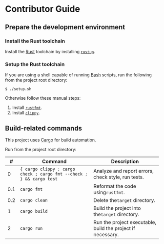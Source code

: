 # Contributor Guide

## Prepare the development environment

### Install the Rust toolchain

Install the [Rust](https://www.rust-lang.org/) toolchain
by installing [`rustup`](https://www.rust-lang.org/tools/install).

### Setup the Rust toolchain

If you are using a shell capable of running
[Bash](https://www.gnu.org/software/bash/) scripts,
run the following from the project root directory:

```shell
$ ./setup.sh
```

Otherwise follow these manual steps:

1. Install [`rustfmt`](https://github.com/rust-lang/rustfmt).
2. Install [`clippy`](https://github.com/rust-lang/rust-clippy).

## Build-related commands

This project uses [Cargo](https://doc.rust-lang.org/cargo/index.html) for build automation.

Run from the project root directory:

| &#x23; | Command                                                              | Description                                                 |
|--------|----------------------------------------------------------------------|-------------------------------------------------------------|
| 0      | `{ cargo clippy ; cargo check ; cargo fmt --check ; } && cargo test` | Analyze and report errors, check style, run tests.          |
| 0.1    | `cargo fmt`                                                          | Reformat the code using`rustfmt`.                           |
| 0.2    | `cargo clean`                                                        | Delete the`target` directory.                               |
| 1      | `cargo build`                                                        | Build the project into the`target` directory.               |
| 2      | `cargo run`                                                          | Run the project executable, build the project if necessary. |
